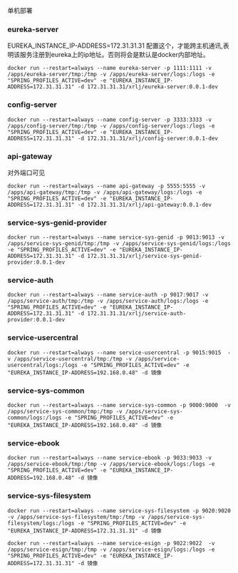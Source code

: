 单机部署

### eureka-server

EUREKA_INSTANCE_IP-ADDRESS=172.31.31.31 配置这个，才能跨主机通讯,表明该服务注册到eureka上的ip地址。否则将会是默认是docker内部地址。

```shell script
docker run --restart=always --name eureka-server -p 1111:1111 -v /apps/eureka-server/tmp:/tmp -v /apps/eureka-server/logs:/logs -e "SPRING_PROFILES_ACTIVE=dev" -e "EUREKA_INSTANCE_IP-ADDRESS=172.31.31.31" -d 172.31.31.31/xrlj/eureka-server:0.0.1-dev
```

### config-server

```shell script
docker run --restart=always --name config-server -p 3333:3333 -v /apps/config-server/tmp:/tmp -v /apps/config-server/logs:/logs -e "SPRING_PROFILES_ACTIVE=dev" -e "EUREKA_INSTANCE_IP-ADDRESS=172.31.31.31" -d 172.31.31.31/xrlj/config-server:0.0.1-dev
```

### api-gateway
对外端口可见
```shell script
docker run --restart=always --name api-gateway -p 5555:5555 -v /apps/api-gateway/tmp:/tmp -v /apps/api-gateway/logs:/logs -e "SPRING_PROFILES_ACTIVE=dev" -e "EUREKA_INSTANCE_IP-ADDRESS=172.31.31.31" -d 172.31.31.31/xrlj/api-gateway:0.0.1-dev
```

### service-sys-genid-provider

```shell script
docker run --restart=always --name service-sys-genid -p 9013:9013 -v /apps/service-sys-genid/tmp:/tmp -v /apps/service-sys-genid/logs:/logs -e "SPRING_PROFILES_ACTIVE=dev" -e "EUREKA_INSTANCE_IP-ADDRESS=172.31.31.31" -d 172.31.31.31/xrlj/service-sys-genid-provider:0.0.1-dev
```

### service-auth

```shell script
docker run --restart=always --name service-auth -p 9017:9017 -v /apps/service-auth/tmp:/tmp -v /apps/service-auth/logs:/logs -e "SPRING_PROFILES_ACTIVE=dev" -e "EUREKA_INSTANCE_IP-ADDRESS=172.31.31.31" -d 172.31.31.31/xrlj/service-auth-provider:0.0.1-dev
```

### service-usercentral

```shell script
docker run --restart=always --name service-usercentral -p 9015:9015  -v /apps/service-usercentral/tmp:/tmp -v /apps/service-usercentral/logs:/logs -e "SPRING_PROFILES_ACTIVE=dev" -e "EUREKA_INSTANCE_IP-ADDRESS=192.168.0.48" -d 镜像
```

### service-sys-common
```shell script
docker run --restart=always --name service-sys-common -p 9000:9000  -v /apps/service-sys-common/tmp:/tmp -v /apps/service-sys-common/logs:/logs -e "SPRING_PROFILES_ACTIVE=dev" -e "EUREKA_INSTANCE_IP-ADDRESS=192.168.0.48" -d 镜像
```

### service-ebook

```shell script
docker run --restart=always --name service-ebook -p 9033:9033 -v /apps/service-ebook/tmp:/tmp -v /apps/service-ebook/logs:/logs -e "SPRING_PROFILES_ACTIVE=dev" -e "EUREKA_INSTANCE_IP-ADDRESS=192.168.0.48" -d 镜像
```

### service-sys-filesystem

```shell script
docker run --restart=always --name service-sys-filesystem -p 9020:9020  -v /apps/service-sys-filesystem/tmp:/tmp -v /apps/service-sys-filesystem/logs:/logs -e "SPRING_PROFILES_ACTIVE=dev" -e "EUREKA_INSTANCE_IP-ADDRESS=172.31.31.31" -d 镜像
```

```shell script
docker run --restart=always --name service-esign -p 9022:9022  -v /apps/service-esign/tmp:/tmp -v /apps/service-esign/logs:/logs -e "SPRING_PROFILES_ACTIVE=dev" -e "EUREKA_INSTANCE_IP-ADDRESS=172.31.31.31" -d 镜像
```
